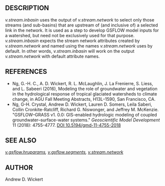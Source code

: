 ## DESCRIPTION

*v.stream.inbasin* uses the output of *v.stream.network* to select only
those streams (and sub-basins) that are upstream of (and inclusive of) a
selected link in the network. It is used as a step to develop GSFLOW
model inputs for a watershed, but need not be exclusively used for that
purpose. *v.stream.inbasin* expects the stream network attributes
created by *v.stream.network* and named using the names
*v.stream.network* uses by default. In other words, *v.stream.inbasin*
will work on the output *v.stream.network* with default attribute names.

## REFERENCES

  - Ng, G.-H. C., A. D. Wickert, R. L. McLaughlin, J. La Frenierre, S.
    Liess, and L. Sabeeri (2016), Modeling the role of groundwater and
    vegetation in the hydrological response of tropical glaciated
    watersheds to climate change, in AGU Fall Meeting Abstracts,
    H13L–1590, San Francisco, CA.
  - Ng, G-H. Crystal, Andrew D. Wickert, Lauren D. Somers, Leila Saberi,
    Collin Cronkite-Ratcliff, Richard G. Niswonger, and Jeffrey M.
    McKenzie. "GSFLOW–GRASS v1. 0.0: GIS-enabled hydrologic modeling of
    coupled groundwater–surface-water systems." *Geoscientific Model
    Development* 11 (2018): 4755-4777.
    [DOI 10.5194/gmd-11-4755-2018](https://doi.org/10.5194/gmd-11-4755-2018)

## SEE ALSO

*[v.gsflow.hruparams](v.gsflow.hruparams.md),
[v.gsflow.segments](v.gsflow.segments.md),
[v.stream.network](v.stream.network.md)*

## AUTHOR

Andrew D. Wickert
